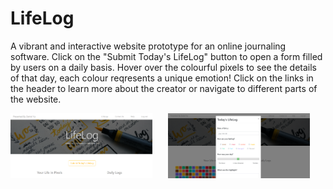 # LifeLog
A vibrant and interactive website prototype for an online journaling software. 
Click on the "Submit Today's LifeLog" button to open a form filled by users on a daily basis. 
Hover over the colourful pixels to see the details of that day, each colour reqresents a unique emotion! 
Click on the links in the header to learn more about the creator or navigate to different parts of the website.

<pre>
<img src="https://github.com/daniel-sm-yu/LifeLog/blob/master/LifeLogREADME/LifeLog1.png" width="45%">   <img src="https://github.com/daniel-sm-yu/LifeLog/blob/master/LifeLogREADME/LifeLog4.png" width="45%">   <img src="https://github.com/daniel-sm-yu/LifeLog/blob/master/LifeLogREADME/LifeLog2.png" width="45%">
</pre>
